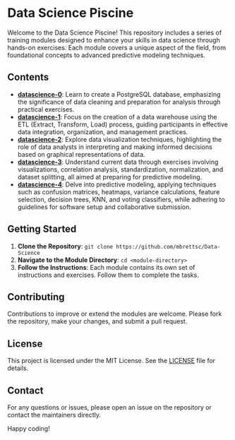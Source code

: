# Data Science Piscine

Welcome to the Data Science Piscine! This repository includes a series of training modules designed to enhance your skills in data science through hands-on exercises. Each module covers a unique aspect of the field, from foundational concepts to advanced predictive modeling techniques.


## Contents 
- **[datascience-0](datascience-0/)**: Learn to create a PostgreSQL database, emphasizing the significance of data cleaning and preparation for analysis through practical exercises. 
- **[datascience-1](datascience-1/)**: Focus on the creation of a data warehouse using the ETL (Extract, Transform, Load) process, guiding participants in effective data integration, organization, and management practices. 
- **[datascience-2](datascience-2/)**: Explore data visualization techniques, highlighting the role of data analysts in interpreting and making informed decisions based on graphical representations of data. 
- **[datascience-3](datascience-3/)**: Understand current data through exercises involving visualizations, correlation analysis, standardization, normalization, and dataset splitting, all aimed at preparing for predictive modeling. 
- **[datascience-4](datascience-4/)**: Delve into predictive modeling, applying techniques such as confusion matrices, heatmaps, variance calculations, feature selection, decision trees, KNN, and voting classifiers, while adhering to guidelines for software setup and collaborative submission.

## Getting Started

1. **Clone the Repository**: `git clone https://github.com/mbrettsc/Data-Science`
2. **Navigate to the Module Directory**: `cd <module-directory>`
3. **Follow the Instructions**: Each module contains its own set of instructions and exercises. Follow them to complete the tasks.

## Contributing

Contributions to improve or extend the modules are welcome. Please fork the repository, make your changes, and submit a pull request.

## License

This project is licensed under the MIT License. See the [LICENSE](LICENSE) file for details.

## Contact

For any questions or issues, please open an issue on the repository or contact the maintainers directly.

Happy coding!